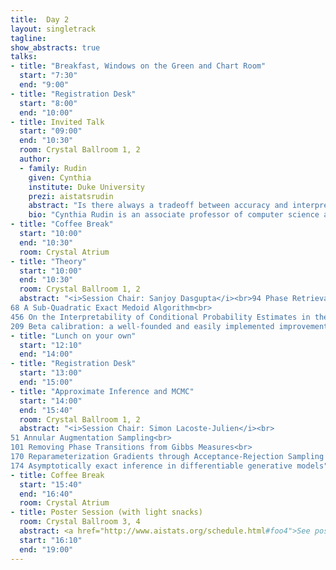 ```yaml
---
title:  Day 2
layout: singletrack
tagline: 
show_abstracts: true
talks:
- title: "Breakfast, Windows on the Green and Chart Room"
  start: "7:30"
  end: "9:00"
- title: "Registration Desk"
  start: "8:00"
  end: "10:00"
- title: Invited Talk
  start: "09:00"
  end: "10:30"
  room: Crystal Ballroom 1, 2
  author:
  - family: Rudin
    given: Cynthia
    institute: Duke University
    prezi: aistatsrudin 
    abstract: "Is there always a tradeoff between accuracy and interpretability? This is a very old AI question. Many people have claimed that they have investigated the answer to this question, but it is not clear that these attempts have been truly serious. If we try to investigate this claim by comparing interpretable modeling algorithms (like decision trees - say CART, C4.5) to a black box method that optimizes only accuracy (SVM or neural networks), we will not find the answer. This is not a fulfilling comparison - the methods for producing interpretable models are greedy myopic methods with no global objective, whereas the black box algorithms have global objectives and principled optimization routines. In order to actually answer this question, we would have to compare an 'optimal' interpretable model to an optimal black box model. This means we actually need optimality for interpretable models. This, of course, leads to computationally hardness, which scares us. On the other hand, we have computing power like never before. So do we truly know what we are afraid of any more? In this talk I will discuss algorithms for interpretable machine learning. Some of these algorithms are designed to create certificates of nearness to optimality. I will focus on some of our most recent work, including (1) work on optimal rule list models using customized bounds and data structures (these are an alternative to CART) (2) work on optimal scoring systems (alternatives to logistic regression + rounding). Further, since we have methods that can produce optimal or near-optimal models, we can use them to produce interesting new forms of interpretable models. These new forms were simply not possible before, since they are almost impossible to produce using traditional techniques (like greedy splitting and pruning). In particular: (3) Falling rule lists, (4) Causal falling rule lists, and (5) Cost-effective treatment regimes. Work on (1) is joint with postdoc Elaine Angelino, students Nicholas Larus-Stone and Daniel Alabi, and colleague Margo Seltzer. Work on (2) is joint with student Berk Ustun. Work on (3) and (4) are joint with students Fulton Wang and Chaofan Chen, and (5) is an AISTATS 2017 paper that is joint work with student Himabindu Lakkaraju."
    bio: "Cynthia Rudin is an associate professor of computer science and electrical and computer engineering at Duke University, and directs the Prediction Analysis Lab. Her interests are in machine learning, data mining, applied statistics, and knowledge discovery (Big Data). Her application areas are in energy grid reliability, healthcare, and computational criminology. Previously, Prof. Rudin held positions at MIT, Columbia, and NYU. She holds an undergraduate degree from the University at Buffalo where she received the College of Arts and Sciences Outstanding Senior Award in Sciences and Mathematics, and three separate outstanding senior awards from the departments of physics, music, and mathematics. She received a PhD in applied and computational mathematics from Princeton University. She is the recipient of the 2013 and 2016 INFORMS Innovative Applications in Analytics Awards, an NSF CAREER award, was named as one of the 'Top 40 Under 40' by Poets and Quants in 2015, and was named by Businessinsider.com as one of the 12 most impressive professors at MIT in 2015. Work from her lab has won 10 best paper awards in the last 5 years. Her work has been featured in Businessweek, The Wall Street Journal, the New York Times, the Boston Globe, the Times of London, Fox News (Fox & Friends), the Toronto Star, WIRED Science, U.S. News and World Report, Slashdot, CIO magazine, Boston Public Radio, and on the cover of IEEE Computer. She is past chair of the INFORMS Data Mining Section, and is currently chair-elect of the Statistical Learning and Data Science section of the American Statistical Association."
- title: "Coffee Break"
  start: "10:00"
  end: "10:30"
  room: Crystal Atrium
- title: "Theory"
  start: "10:00"
  end: "10:30"
  room: Crystal Ballroom 1, 2
  abstract: "<i>Session Chair: Sanjoy Dasgupta</i><br>94 Phase Retrieval Meets Statistical Learning Theory: A Flexible Convex Relaxation
68 A Sub-Quadratic Exact Medoid Algorithm<br>
456 On the Interpretability of Conditional Probability Estimates in the Agnostic Setting<br>
209 Beta calibration: a well-founded and easily implemented improvement on logistic calibration for binary classifiers<br>"
- title: "Lunch on your own"
  start: "12:10"
  end: "14:00"
- title: "Registration Desk"
  start: "13:00"
  end: "15:00"
- title: "Approximate Inference and MCMC"
  start: "14:00"
  end: "15:40"
  room: Crystal Ballroom 1, 2 
  abstract: "<i>Session Chair: Simon Lacoste-Julien</i><br>
51 Annular Augmentation Sampling<br>
101 Removing Phase Transitions from Gibbs Measures<br>
170 Reparameterization Gradients through Acceptance-Rejection Sampling Algorithms<br>
174 Asymptotically exact inference in differentiable generative models"
- title: Coffee Break
  start: "15:40"
  end: "16:40"
  room: Crystal Atrium
- title: Poster Session (with light snacks)
  room: Crystal Ballroom 3, 4
  abstract: <a href="http://www.aistats.org/schedule.html#foo4">See poster list</a>
  start: "16:10"
  end: "19:00"
---
```



